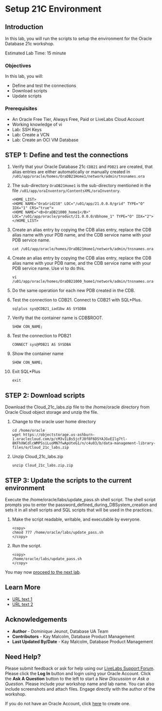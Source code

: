 # Setup 21C Environment

## Introduction
In this lab, you will run the scripts to setup the environment for the Oracle Database 21c workshop. 

Estimated Lab Time: 15 minute

### Objectives

In this lab, you will:
* Define and test the connections
* Download scripts
* Update scripts

### Prerequisites

* An Oracle Free Tier, Always Free, Paid or LiveLabs Cloud Account
* Working knowledge of vi
* Lab: SSH Keys
* Lab: Create a VCN
* Lab: Create an OCI VM Database

## **STEP 1**: Define and test the connections

1. Verify that your Oracle Database 21c `CDB21` and `PDB21` are created, that alias entries are either automatically or manually created in `/u01/app/oracle/homes/OraDB21Home1/network/admin/tnsnames.ora`

2. The sub-directory `OraDB21Home1` is the sub-directory mentioned in the file `/u01/app/oraInventory/ContentsXML/oraInventory`.
   
      ````
      <HOME_LIST>
      <HOME NAME="OraGrid210" LOC="/u01/app/21.0.0.0/grid" TYPE="O" IDX="1" CRS="true">
      <HOME NAME="<B>OraDB21000_home1</B>" LOC="/u01/app/oracle/product/21.0.0.0/dbhome_1" TYPE="O" IDX="2">
      </HOME_LIST>
      ````
3. Create an alias entry by copying the CDB alias entry, replace the CDB alias name with your PDB name, and the CDB service name with your PDB service name.
   
      ````
      cat /u01/app/oracle/homes/OraDB21Home1/network/admin/tnsnames.ora
      ````
4. Create an alias entry by copying the CDB alias entry, replace the CDB alias name with your PDB name, and the CDB service name with your PDB service name.  Use vi to do this.

      ````
      vi /u01/app/oracle/homes/OraDB21000_home1/network/admin/tnsnames.ora
      ````
5. Do the same operation for each new PDB created in the CDB.

6. Test the connection to CDB21.  Connect to CDB21 with SQL*Plus.
   
      ````
      sqlplus sys@CDB21_iad1bw AS SYSDBA
      ````

7. Verify that the container name is CDB$ROOT.
      ````
      SHOW CON_NAME;
      ````

8. Test the connection to PDB21
   
      ````
      CONNECT sys@PDB21 AS SYSDBA
      ````

9.  Show the container name
    
      ````
      SHOW CON_NAME;
      ````
10. Exit SQL*Plus
    
      ````
      exit
      ````

## **STEP 2**: Download scripts
Download the Cloud\_21c\_labs.zip file to the /home/oracle directory from Oracle Cloud object storage and unzip the file.

1.  Change to the oracle user home directory
   
      ````
      cd /home/oracle
      wget https://objectstorage.us-ashburn-1.oraclecloud.com/p/cM3vILBs5jcFJ0f8F6DSYAJGvEIlg7tl-8KFhXWCdlcWMPSsiLuoMN7fwApUteG1/n/c4u03/b/data-management-library-files/o/Cloud_21c_labs.zip
      ````
2.  Unzip Cloud\_21c\_labs.zip

      ````
      unzip Cloud_21c_labs.zip.zip
      ````

## **STEP 3**: Update the scripts to the current environment

Execute the /home/oracle/labs/update\_pass.sh shell script. The shell script prompts you to enter the password\_defined\_during\_DBSystem\_creation and sets it in all shell scripts and SQL scripts that will be used in the practices.
1. Make the script readable, writable, and executable by everyone.

      ````
      <copy>
      chmod 777 /home/oracle/labs/update_pass.sh
      </copy>
      ````

2. Run the script.

      ````
      <copy>
      /home/oracle/labs/update_pass.sh
      </copy>
      ````

You may now [proceed to the next lab](#next).

## Learn More

* [URL text 1](http://docs.oracle.com)
* [URL text 2](http://docs.oracle.com)

## Acknowledgements
* **Author** - Dominique Jeunot, Database UA Team
* **Contributors** -  Kay Malcolm, Database Product Management
* **Last Updated By/Date** -  Kay Malcolm, Database Product Management

## Need Help?
Please submit feedback or ask for help using our [LiveLabs Support Forum](https://community.oracle.com/tech/developers/categories/livelabsdiscussions). Please click the **Log In** button and login using your Oracle Account. Click the **Ask A Question** button to the left to start a *New Discussion* or *Ask a Question*.  Please include your workshop name and lab name.  You can also include screenshots and attach files.  Engage directly with the author of the workshop.

If you do not have an Oracle Account, click [here](https://profile.oracle.com/myprofile/account/create-account.jspx) to create one.
